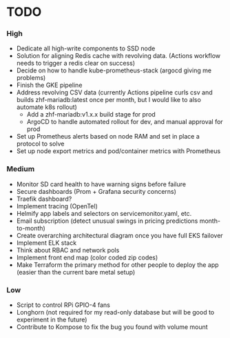 # TODO

### High 
- Dedicate all high-write components to SSD node
- Solution for aligning Redis cache with revolving data. (Actions workflow needs to trigger a redis clear on success)
- Decide on how to handle kube-prometheus-stack (argocd giving me problems)
- Finish the GKE pipeline
- Address revolving CSV data (currently Actions pipeline curls csv and builds zhf-mariadb:latest once per month, but I would like to also automate k8s rollout)
    - Add a zhf-mariadb:v1.x.x build stage for prod
    - ArgoCD to handle automated rollout for dev, and manual approval for prod
- Set up Prometheus alerts based on node RAM and set in place a protocol to solve
- Set up node export metrics and pod/container metrics with Prometheus 

### Medium
- Monitor SD card health to have warning signs before failure
- Secure dashboards (Prom + Grafana security concerns)
- Traefik dashboard?
- Implement tracing (OpenTel)
- Helmify app labels and selectors on servicemonitor.yaml, etc. 
- Email subscription (detect unusual swings in pricing predictions month-to-month)
- Create overarching architectural diagram once you have full EKS failover
- Implement ELK stack
- Think about RBAC and network pols
- Implement front end map (color coded zip codes)
- Make Terraform the primary method for other people to deploy the app (easier than the current bare metal setup)

### Low
- Script to control RPi GPIO-4 fans
- Longhorn (not required for my read-only database but will be good to experiment in the future)
- Contribute to Kompose to fix the bug you found with volume mount
